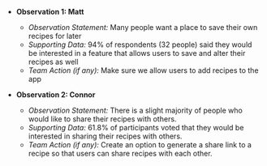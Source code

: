 - **Observation 1: Matt**
  - *Observation Statement:* Many people want a place to save their own recipes for later
  - *Supporting Data:* 94% of respondents (32 people) said they would be interested in a feature that allows users to save and alter their recipes as well
  - *Team Action (if any):* Make sure we allow users to add recipes to the app

- **Observation 2: Connor**
  - *Observation Statement:* There is a slight majority of people who would like to share their recipes with others. 
  - *Supporting Data:* 61.8% of participants voted that they would be interested in sharing their recipes with others. 
  - *Team Action (if any):* Create an option to generate a share link to a recipe so that users can share recipes with each other.

